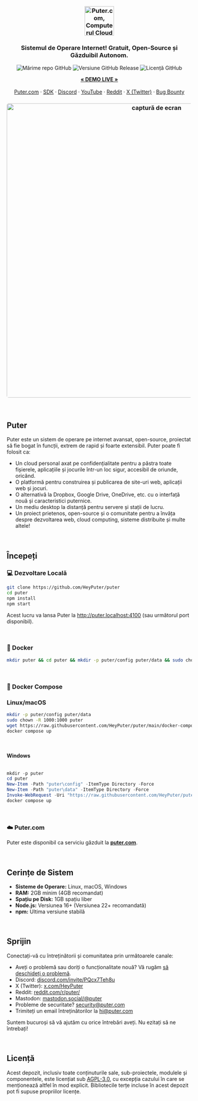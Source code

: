 <h3 align="center"><img width="80" alt="Puter.com, Computerul Cloud Personal: Toate fișierele, aplicațiile și jocurile tale într-un singur loc, accesibile de oriunde, oricând." src="https://assets.puter.site/puter-logo.png"></h3>

<h3 align="center">Sistemul de Operare Internet! Gratuit, Open-Source și Găzduibil Autonom.</h3>

<p align="center">
    <img alt="Mărime repo GitHub" src="https://img.shields.io/github/repo-size/HeyPuter/puter"> <img alt="Versiune GitHub Release" src="https://img.shields.io/github/v/release/HeyPuter/puter?label=cea%20mai%20recentă%20versiune"> <img alt="Licență GitHub" src="https://img.shields.io/github/license/HeyPuter/puter">
</p>
<p align="center">
    <a href="https://puter.com/"><strong>« DEMO LIVE »</strong></a>
    <br />
    <br />
    <a href="https://puter.com">Puter.com</a>
    ·
    <a href="https://docs.puter.com" target="_blank">SDK</a>
    ·
    <a href="https://discord.com/invite/PQcx7Teh8u">Discord</a>
    ·
    <a href="https://www.youtube.com/@EricsPuterVideos">YouTube</a>
    ·
    <a href="https://reddit.com/r/puter">Reddit</a>
    ·
    <a href="https://twitter.com/HeyPuter">X (Twitter)</a>
    ·
    <a href="https://hackerone.com/puter_h1b">Bug Bounty</a>
</p>

<h3 align="center"><img width="800" style="border-radius:5px;" alt="captură de ecran" src="https://assets.puter.site/puter.com-screenshot-3.webp"></h3>

<br/>

## Puter

Puter este un sistem de operare pe internet avansat, open-source, proiectat să fie bogat în funcții, extrem de rapid și foarte extensibil. Puter poate fi folosit ca:

- Un cloud personal axat pe confidențialitate pentru a păstra toate fișierele, aplicațiile și jocurile într-un loc sigur, accesibil de oriunde, oricând.
- O platformă pentru construirea și publicarea de site-uri web, aplicații web și jocuri.
- O alternativă la Dropbox, Google Drive, OneDrive, etc. cu o interfață nouă și caracteristici puternice.
- Un mediu desktop la distanță pentru servere și stații de lucru.
- Un proiect prietenos, open-source și o comunitate pentru a învăța despre dezvoltarea web, cloud computing, sisteme distribuite și multe altele!

<br/>

## Începeți

### 💻 Dezvoltare Locală

```bash
git clone https://github.com/HeyPuter/puter
cd puter
npm install
npm start
```

Acest lucru va lansa Puter la http://puter.localhost:4100 (sau următorul port disponibil).

<br/>

### 🐳 Docker

```bash
mkdir puter && cd puter && mkdir -p puter/config puter/data && sudo chown -R 1000:1000 puter && docker run --rm -p 4100:4100 -v `pwd`/puter/config:/etc/puter -v `pwd`/puter/data:/var/puter  ghcr.io/heyputer/puter
```

<br/>

### 🐙 Docker Compose

### Linux/macOS

```bash
mkdir -p puter/config puter/data
sudo chown -R 1000:1000 puter
wget https://raw.githubusercontent.com/HeyPuter/puter/main/docker-compose.yml
docker compose up
```

<br/>

#### Windows

```powershell

mkdir -p puter
cd puter
New-Item -Path "puter\config" -ItemType Directory -Force
New-Item -Path "puter\data" -ItemType Directory -Force
Invoke-WebRequest -Uri "https://raw.githubusercontent.com/HeyPuter/puter/main/docker-compose.yml" -OutFile "docker-compose.yml"
docker compose up
```

<br/>

### ☁️ Puter.com

Puter este disponibil ca serviciu găzduit la [**puter.com**](https://puter.com).

<br/>

## Cerințe de Sistem

- **Sisteme de Operare:** Linux, macOS, Windows
- **RAM:** 2GB minim (4GB recomandat)
- **Spațiu pe Disk:** 1GB spațiu liber
- **Node.js:** Versiunea 16+ (Versiunea 22+ recomandată)
- **npm:** Ultima versiune stabilă

<br/>

## Sprijin

Conectați-vă cu întreținătorii și comunitatea prin următoarele canale:

- Aveți o problemă sau doriți o funcționalitate nouă? Vă rugăm [să deschideți o problemă](https://github.com/HeyPuter/puter/issues/new/choose).
- Discord: [discord.com/invite/PQcx7Teh8u](https://discord.com/invite/PQcx7Teh8u)
- X (Twitter): [x.com/HeyPuter](https://x.com/HeyPuter)
- Reddit: [reddit.com/r/puter/](https://www.reddit.com/r/puter/)
- Mastodon: [mastodon.social/@puter](https://mastodon.social/@puter)
- Probleme de securitate? [security@puter.com](mailto:security@puter.com)
- Trimiteți un email întreținătorilor la [hi@puter.com](mailto:hi@puter.com)

Suntem bucuroși să vă ajutăm cu orice întrebări aveți. Nu ezitați să ne întrebați!

<br/>

## Licență

Acest depozit, inclusiv toate conținuturile sale, sub-proiectele, modulele și componentele, este licențiat sub [AGPL-3.0](https://github.com/HeyPuter/puter/blob/main/LICENSE.txt), cu excepția cazului în care se menționează altfel în mod explicit. Bibliotecile terțe incluse în acest depozit pot fi supuse propriilor licențe.

<br/>
